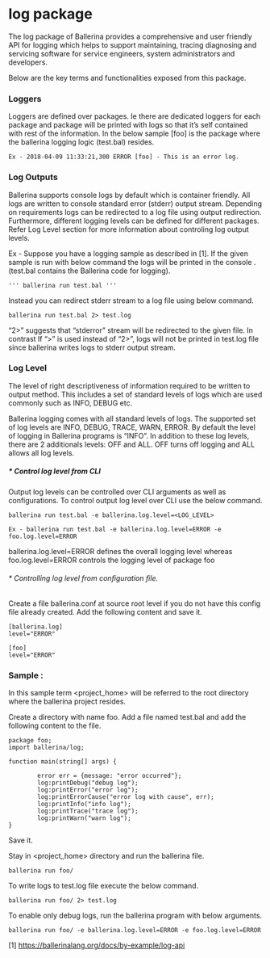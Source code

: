 # log package

  The log package of Ballerina provides a comprehensive and user friendly API for logging which helps to support maintaining,   tracing diagnosing and servicing software for service engineers, system administrators and developers. 


  Below are the key terms and functionalities exposed from this package.

### Loggers 

  Loggers are defined over packages. Ie there are dedicated loggers for each package and package will be printed with logs so   that it’s self contained with rest of the information.  In the below sample [foo] is the package where the ballerina logging   logic (test.bal) resides.

    Ex - 2018-04-09 11:33:21,300 ERROR [foo] - This is an error log.


### Log Outputs 

  Ballerina supports console logs by default which is container friendly. All logs are written to console standard  error       (stderr) output stream. Depending on requirements logs can be redirected to a log file using output redirection.               Furthermore, different logging levels can be defined for different packages. Refer Log Level section for more information     about controling log output levels.

  Ex - Suppose you have a logging sample as described in [1]. If the given sample is run with below command the logs will be     printed in the console . (test.bal contains the Ballerina code for logging).

	''' ballerina run test.bal '''

  Instead you can redirect stderr stream to a log file using below command. 

	ballerina run test.bal 2> test.log

  “2>” suggests that “stderror” stream will be redirected to the given file. In contrast  If “>” is used instead of “2>”,       logs will not be printed in test.log file since ballerina writes logs to stderr output stream.


### Log Level

  The level of right descriptiveness of information required to be written to output method. This includes a set of standard     levels of logs which are used commonly such as INFO, DEBUG etc. 

  Ballerina logging comes with all standard levels of logs. The supported set of log levels are INFO, DEBUG, TRACE, WARN,       ERROR. By default the level of logging in Ballerina programs is “INFO”. In addition to these log levels, there are 2           additionals levels: OFF and ALL. OFF turns off logging and ALL allows all log levels. 

##### * Control log level from CLI

  Output log levels can be controlled over CLI arguments as well as configurations. To control output log level over CLI use     the below command.

	ballerina run test.bal -e ballerina.log.level=<LOG_LEVEL>

	Ex - ballerina run test.bal -e ballerina.log.level=ERROR -e foo.log.level=ERROR

  ballerina.log.level=ERROR defines the overall logging level whereas foo.log.level=ERROR controls the logging level of         package foo

###### * Controlling log level from configuration file. 

  Create a file ballerina.conf at source root level if you do not have this config file already created. Add the following       content and save it.

	[ballerina.log]
	level="ERROR"

	[foo]
	level="ERROR"


### Sample : 

  In this sample term <project_home> will be referred to the root directory where the ballerina project resides.

  Create a directory with name foo.
  Add a file named test.bal and add the following content to the file.

	package foo;
	import ballerina/log;

	function main(string[] args) {
	
    		error err = {message: "error occurred"};
    		log:printDebug("debug log");
    		log:printError("error log");
    		log:printErrorCause("error log with cause", err);
    		log:printInfo("info log");
    		log:printTrace("trace log");
    		log:printWarn("warn log");		
	}

  Save it.

  Stay in <project_home> directory and run the ballerina file.
  
	ballerina run foo/

  To write logs to test.log file execute the below command.

	ballerina run foo/ 2> test.log

  To enable only debug logs, run the ballerina program with below arguments.
  
  	ballerina run foo/ -e ballerina.log.level=ERROR -e foo.log.level=ERROR

		
[1] https://ballerinalang.org/docs/by-example/log-api


